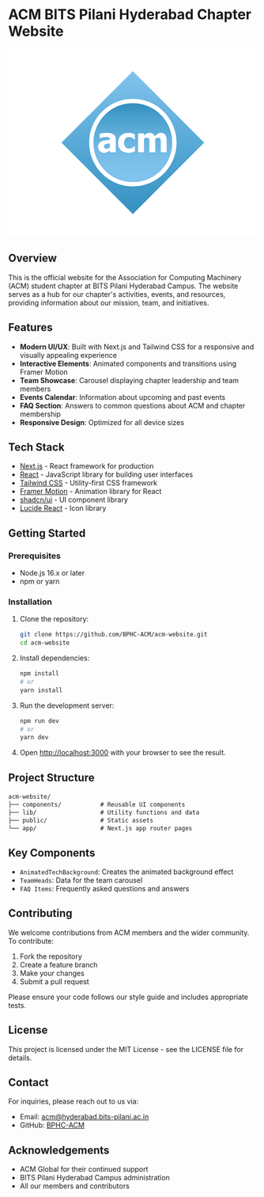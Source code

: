 # ACM BITS Pilani Hyderabad Chapter Website

![ACM Logo](public/acm-logo.png)

## Overview

This is the official website for the Association for Computing Machinery (ACM) student chapter at BITS Pilani Hyderabad Campus. The website serves as a hub for our chapter's activities, events, and resources, providing information about our mission, team, and initiatives.

## Features

-   **Modern UI/UX**: Built with Next.js and Tailwind CSS for a responsive and visually appealing experience
-   **Interactive Elements**: Animated components and transitions using Framer Motion
-   **Team Showcase**: Carousel displaying chapter leadership and team members
-   **Events Calendar**: Information about upcoming and past events
-   **FAQ Section**: Answers to common questions about ACM and chapter membership
-   **Responsive Design**: Optimized for all device sizes

## Tech Stack

-   [Next.js](https://nextjs.org/) - React framework for production
-   [React](https://reactjs.org/) - JavaScript library for building user interfaces
-   [Tailwind CSS](https://tailwindcss.com/) - Utility-first CSS framework
-   [Framer Motion](https://www.framer.com/motion/) - Animation library for React
-   [shadcn/ui](https://ui.shadcn.com/) - UI component library
-   [Lucide React](https://lucide.dev/) - Icon library

## Getting Started

### Prerequisites

-   Node.js 16.x or later
-   npm or yarn

### Installation

1. Clone the repository:

    ```bash
    git clone https://github.com/BPHC-ACM/acm-website.git
    cd acm-website
    ```

2. Install dependencies:

    ```bash
    npm install
    # or
    yarn install
    ```

3. Run the development server:

    ```bash
    npm run dev
    # or
    yarn dev
    ```

4. Open [http://localhost:3000](http://localhost:3000) with your browser to see the result.

## Project Structure

```
acm-website/
├── components/           # Reusable UI components
├── lib/                  # Utility functions and data
├── public/               # Static assets
└── app/                  # Next.js app router pages
```

## Key Components

-   `AnimatedTechBackground`: Creates the animated background effect
-   `TeamHeads`: Data for the team carousel
-   `FAQ Items`: Frequently asked questions and answers

## Contributing

We welcome contributions from ACM members and the wider community. To contribute:

1. Fork the repository
2. Create a feature branch
3. Make your changes
4. Submit a pull request

Please ensure your code follows our style guide and includes appropriate tests.

## License

This project is licensed under the MIT License - see the LICENSE file for details.

## Contact

For inquiries, please reach out to us via:

-   Email: acm@hyderabad.bits-pilani.ac.in
-   GitHub: [BPHC-ACM](https://github.com/BPHC-ACM)

## Acknowledgements

-   ACM Global for their continued support
-   BITS Pilani Hyderabad Campus administration
-   All our members and contributors
